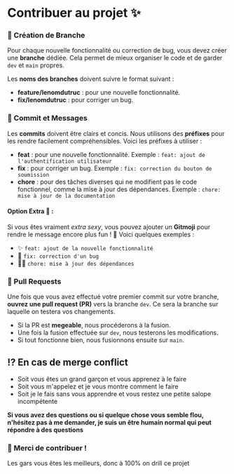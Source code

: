 # Contribuer au projet ✨

### 🌱 Création de Branche

Pour chaque nouvelle fonctionnalité ou correction de bug, vous devez créer une **branche** dédiée. Cela permet de mieux organiser le code et de garder `dev` et `main` propres.

Les **noms des branches** doivent suivre le format suivant :
- **feature/lenomdutruc** : pour une nouvelle fonctionnalité.
- **fix/lenomdutruc** : pour corriger un bug.

### 📝 Commit et Messages

Les **commits** doivent être clairs et concis. Nous utilisons des **préfixes** pour les rendre facilement compréhensibles. Voici les préfixes à utiliser :

- **feat** : pour une nouvelle fonctionnalité. Exemple : `feat: ajout de l'authentification utilisateur`
- **fix** : pour corriger un bug. Exemple : `fix: correction du bouton de soumission`
- **chore** : pour des tâches diverses qui ne modifient pas le code fonctionnel, comme la mise à jour des dépendances. Exemple : `chore: mise à jour de la documentation`

#### Option Extra 💅 :
Si vous êtes vraiment *extra sexy*, vous pouvez ajouter un **Gitmoji** pour rendre le message encore plus fun ! 🎉
Voici quelques exemples :
- ✨ `feat: ajout de la nouvelle fonctionnalité`
- 🐛 `fix: correction d'un bug`
- 🧑‍💻 `chore: mise à jour des dépendances`

### 🔀 Pull Requests

Une fois que vous avez effectué votre premier commit sur votre branche, **ouvrez une pull request (PR)** vers la branche `dev`. Ce sera la branche sur laquelle on testera vos changements.

- Si la PR est **megeable**, nous procéderons à la fusion.
- Une fois la fusion effectuée sur `dev`, nous testerons les modifications.
- Si tout fonctionne bien, nous fusionnons ensuite sur `main`.

## ⁉️ En cas de merge conflict

- Soit vous êtes un grand garçon et vous apprenez à le faire
- Soit vous m'appelez et je vous montre comment le faire
- Soit je le fais sans vous apprendre et vous restez une petite salope incompétente

**Si vous avez des questions ou si quelque chose vous semble flou, n'hésitez pas à me demander, je suis un être humain normal qui peut répondre à des questions**

### 🎉 Merci de contribuer !

Les gars vous êtes les meilleurs, donc à 100% on drill ce projet
